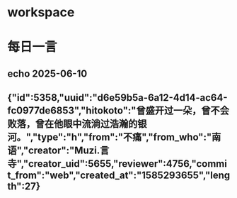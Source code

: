 # workspace
# 每日一言
## echo 2025-06-10
{"id":5358,"uuid":"d6e59b5a-6a12-4d14-ac64-fc0977de6853","hitokoto":"曾盛开过一朵，曾不会败落，曾在他眼中流淌过浩瀚的银河。","type":"h","from":"不痛","from_who":"南语","creator":"Muzi.言寺","creator_uid":5655,"reviewer":4756,"commit_from":"web","created_at":"1585293655","length":27}
---
